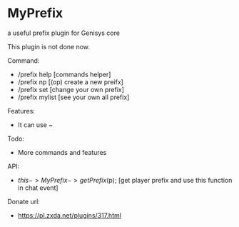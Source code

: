 # MyPrefix
a useful prefix plugin for Genisys core

This plugin is not done now.

Command:
- /prefix help [commands helper]
- /prefix np <prefix> <cost> [(op) create a new preifx]
- /prefix set <prefixID> [change your own prefix]
- /prefix mylist [see your own all prefix]

Features:
- It can use ~

Todo:
- More commands and features

API:
- $this->MyPrefix->getPrefix($p); [get player prefix and use this function in chat event]

Donate url:
- https://pl.zxda.net/plugins/317.html
